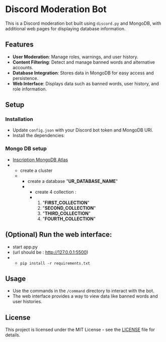 # Discord Moderation Bot

This is a Discord moderation bot built using `discord.py` and MongoDB, with additional web pages for displaying database information.

## Features

- **User Moderation**: Manage roles, warnings, and user history.
- **Content Filtering**: Detect and manage banned words and alternative accounts.
- **Database Integration**: Stores data in MongoDB for easy access and persistence.
- **Web Interface**: Displays data such as banned words, user history, and role information.

## Setup

### Installation
- Update `config.json` with your Discord bot token and MongoDB URI.
- Install the dependencies:

### Mongo DB setup

- [Inscription MongoDB Atlas](https://www.mongodb.com/cloud/atlas/register)
- - create a cluster
  - - create a database "**UR_DATABASE_NAME**"
    - - create 4 collection :
      - 1. "**FIRST_COLLECTION**"
        2. "**SECOND_COLLECTION**"
        3. "**THIRD_COLLECTION**"
        4. "**FOURTH_COLLECTION**"

## (Optional) Run the web interface:

- start app.py
- (url should be : http://127.0.0.1:5500)
- - ```pip install -r requirements.txt```

## Usage

- Use the commands in the `/command` directory to interact with the bot.
- The web interface provides a way to view data like banned words and user histories.


## License

This project is licensed under the MIT License - see the [LICENSE](LICENSE) file for details.
